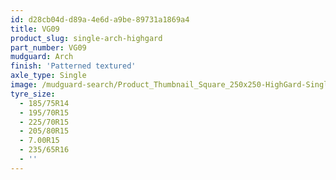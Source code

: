 ```yaml
---
id: d28cb04d-d89a-4e6d-a9be-89731a1869a4
title: VG09
product_slug: single-arch-highgard
part_number: VG09
mudguard: Arch
finish: 'Patterned textured'
axle_type: Single
image: /mudguard-search/Product_Thumbnail_Square_250x250-HighGard-Single-Arch.jpg
tyre_size:
  - 185/75R14
  - 195/70R15
  - 225/70R15
  - 205/80R15
  - 7.00R15
  - 235/65R16
  - ''
---
```


